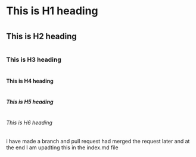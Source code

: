 # <h1>This is H1 heading</h1>
# <h2>This is H2 heading</h2>
# <h3>This is H3 heading</h3>
# <h4>This is H4 heading</h4>
# <h5>This is H5 heading</h5>
# <h6>This is H6 heading</h6>
i have made a branch and pull request 
had merged the request later and at the end I am upadting this in the index.md file
